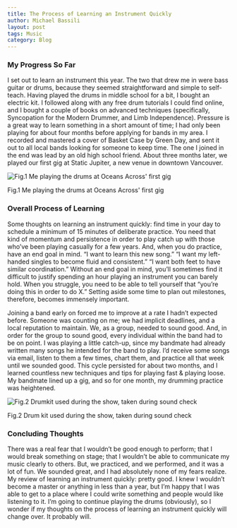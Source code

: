 ```yaml
---
title: The Process of Learning an Instrument Quickly
author: Michael Bassili
layout: post
tags: Music
category: Blog
---
```


### My Progress So Far
I set out to learn an instrument this year. The two that drew me in were bass guitar or drums, because they seemed straightforward and simple to self-teach. Having played the drums in middle school for a bit, I bought an electric kit. I followed along with any free drum tutorials I could find online, and I bought a couple of books on advanced techniques (specifically, Syncopation for the Modern Drummer, and Limb Independence). Pressure is a great way to learn something in a short amount of time; I had only been playing for about four months before applying for bands in my area. I recorded and mastered a cover of Basket Case by Green Day, and sent it out to all local bands looking for someone to keep time. The one I joined in the end was lead by an old high school friend. About three months later, we played our first gig at Static Jupiter, a new venue in downtown Vancouver.

<p id="aboutBody">
    <img id="aboutPhoto" src="{{site.baseurl}}/assets/staticJupiterGig.JPG" alt="Fig.1 Me playing the drums at Oceans Across' first gig">
    <figcaption>Fig.1 Me playing the drums at Oceans Across' first gig</figcaption>
</p>

### Overall Process of Learning
Some thoughts on learning an instrument quickly: find time in your day to schedule a minimum of 15 minutes of deliberate practice. You need that kind of momentum and persistence in order to play catch up with those who’ve been playing casually for a few years. And, when you do practice, have an end goal in mind. “I want to learn this new song.” “I want my left-handed singles to become fluid and consistent.” “I want both feet to have similar coordination.” Without an end goal in mind, you’ll sometimes find it difficult to justify spending an hour playing an instrument you can barely hold. When you struggle, you need to be able to tell yourself that “you’re doing this in order to do X.” Setting aside some time to plan out milestones, therefore, becomes immensely important.

Joining a band early on forced me to improve at a rate I hadn’t expected before. Someone was counting on me; we had implicit deadlines, and a local reputation to maintain. We, as a group, needed to sound good. And, in order for the group to sound good, every individual within the band had to be on point. I was playing a little catch-up, since my bandmate had already written many songs he intended for the band to play. I’d receive some songs via email, listen to them a few times, chart them, and practice all that week until we sounded good. This cycle persisted for about two months, and I learned countless new techniques and tips for playing fast & playing loose. My bandmate lined up a gig, and so for one month, my drumming practice was heightened.

<p id="aboutBody">
    <img id="aboutPhoto" src="{{site.baseurl}}/assets/kitPic.jpg" alt="Fig.2 Drumkit used during the show, taken during sound check">
    <figcaption>Fig.2 Drum kit used during the show, taken during sound check</figcaption>
</p>

### Concluding Thoughts
There was a real fear that I wouldn’t be good enough to perform; that I would break something on stage; that I wouldn’t be able to communicate my music clearly to others. But, we practiced, and we performed, and it was a lot of fun. We sounded great, and I had absolutely none of my fears realize. My review of learning an instrument quickly: pretty good. I knew I wouldn’t become a master or anything in less than a year, but I’m happy that I was able to get to a place where I could write something and people would like listening to it. I’m going to continue playing the drums (obviously), so I wonder if my thoughts on the process of learning an instrument quickly will change over. It probably will.